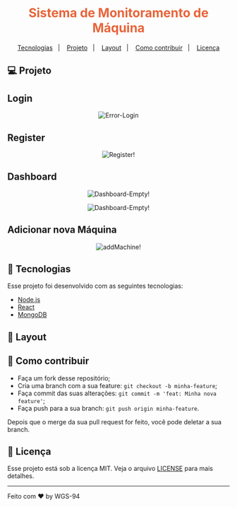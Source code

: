 <h1 align="center" style="color: #E8643A" color="orange">
    Sistema de Monitoramento de Máquina
</h1>

<p align="center">
  <a href="#rocket-tecnologias">Tecnologias</a>&nbsp;&nbsp;&nbsp;|&nbsp;&nbsp;&nbsp;
  <a href="#-projeto">Projeto</a>&nbsp;&nbsp;&nbsp;|&nbsp;&nbsp;&nbsp;
  <a href="#-layout">Layout</a>&nbsp;&nbsp;&nbsp;|&nbsp;&nbsp;&nbsp;
  <a href="#-como-contribuir">Como contribuir</a>&nbsp;&nbsp;&nbsp;|&nbsp;&nbsp;&nbsp;
  <a href="#memo-licença">Licença</a>
</p>

## 💻 Projeto

<!-- O Ecoleta é um marketplace que ajuda pessoas a encontrarem pontos de coleta de resíduos de forma eficiente. -->

## Login

<p align="center">
  <img src="https://user-images.githubusercontent.com/87288949/174227850-f9135051-cc9c-4e31-8c5d-c402b96ca5f5.PNG" alt="Error-Login" />
</p>
<!-- <p align="center">
  <img src="https://user-images.githubusercontent.com/87288949/174227414-53f79ebe-c3da-474e-b2ad-fd9a026c7c37.PNG" alt="Login" />
</p> -->

## Register

<p align="center">
  <img src="https://user-images.githubusercontent.com/87288949/174227417-c028926c-4759-4071-ac34-c0906c2b7b3d.PNG" alt="Register!" />
</p>

## Dashboard
<p align="center">
  <img src="https://user-images.githubusercontent.com/87288949/174226714-fe15451b-1a20-4a8f-97ff-2a383df745b3.PNG" alt="Dashboard-Empty!" />
</p>
<p align="center">
  <img src="https://user-images.githubusercontent.com/87288949/174423668-18748c8e-0945-4693-b357-3bd5ebe634f8.PNG" alt="Dashboard-Empty!" />
</p>

## Adicionar nova Máquina
<p align="center">
  <img src="https://user-images.githubusercontent.com/87288949/174423667-dfdf11ac-32b1-459d-8338-a78cacd90366.PNG" alt="addMachine!" />
</p>

## 🚀 Tecnologias

Esse projeto foi desenvolvido com as seguintes tecnologias:

- [Node.js](https://nodejs.org/en/)
- [React](https://reactjs.org)
- [MongoDB](https://www.mongodb.com/)

## 🔖 Layout

<!-- Você pode visualizar o layout do projeto através [desse link](https://www.figma.com/file/9TlOcj6l7D05fZhU12xWT3/Ecoleta-Booster?node-id=0%3A1). Lembrando que você  precisa ter uma conta no [Figma](http://figma.com/) para acessá-lo. -->

## 🤔 Como contribuir

- Faça um fork desse repositório;
- Cria uma branch com a sua feature: `git checkout -b minha-feature`;
- Faça commit das suas alterações: `git commit -m 'feat: Minha nova feature'`;
- Faça push para a sua branch: `git push origin minha-feature`.

Depois que o merge da sua pull request for feito, você pode deletar a sua branch.

## :memo: Licença

Esse projeto está sob a licença MIT. Veja o arquivo [LICENSE](LICENSE.md) para mais detalhes.

---

Feito com ♥ by WGS-94
